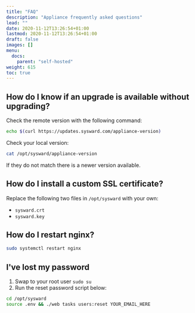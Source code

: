 ```yaml
---
title: "FAQ"
description: "Appliance frequently asked questions"
lead: ""
date: 2020-11-12T13:26:54+01:00
lastmod: 2020-11-12T13:26:54+01:00
draft: false
images: []
menu:
  docs:
    parent: "self-hosted"
weight: 615
toc: true
---
```


## How do I know if an upgrade is available without upgrading?


Check the remote version with the following command:

```bash
echo $(curl https://updates.sysward.com/appliance-version)
```

Check your local version:

```bash
cat /opt/sysward/appliance-version
```

If they do not match there is a newer version available.

## How do I install a custom SSL certificate?

Replace the following two files in `/opt/sysward` with your own:

* `sysward.crt`
* `sysward.key`

## How do I restart nginx?

```bash
sudo systemctl restart nginx
```

## I've lost my password

1. Swap to your root user `sudo su`
2. Run the reset password script below:

```bash
cd /opt/sysward
source .env && ./web tasks users:reset YOUR_EMAIL_HERE
 ```
